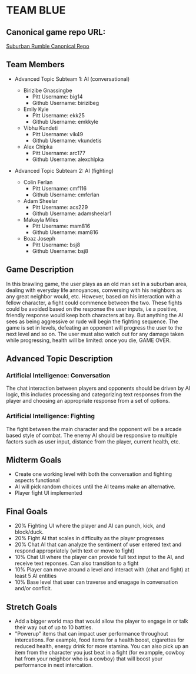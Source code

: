 # TEAM BLUE

## Canonical game repo URL:

[Suburban Rumble Canonical Repo](https://github.com/birizibeg/Suburban-Rumble)

## Team Members
* Advanced Topic Subteam 1: AI (conversational)
	
	* Birizibe Gnassingbe
		* Pitt Username: big14
		* Github Username: birizibeg
	* Emily Kyle
		* Pitt Username: ekk25
		* Github Username: emkkyle
	* Vibhu Kundeti
		* Pitt Username: vik49
		* Github Username: vkundetis
	* Alex Chlpka
		* Pitt Username: arc177
		* Github Username: alexchlpka

* Advanced Topic Subteam 2: AI (fighting)

	* Colin Ferlan
		* Pitt Username: cmf116
		* Github Username: cmferlan
	* Adam Sheelar
		* Pitt Username: acs229
		* Github Username: adamsheelar1
	* Makayla Miles
		* Pitt Username: mam816
		* Github Username: mam816
	* Boaz Joseph
		* Pitt Username: bsj8
		* Github Username: bsj8

## Game Description

In this brawling game, the user plays as an old man set in a suburban area, dealing with everyday life annoyances, conversing with his neighbors as any great neighbor would, etc. However, based on his interaction with a fellow character, a fight could commence between the two. These fights could be avoided based on the response the user inputs, i.e a positive, friendly response would keep both characters at bay. But anything the AI sees as being aggressive or rude will begin the fighting sequence. The game is set in levels, defeating an opponent will progress the user to the next level and so on. The user must also watch out for any damage taken while progressing, health will be limited: once you die, GAME OVER.

## Advanced Topic Description

### Artificial Intelligence: Conversation

The chat interaction between players and opponents should be driven by AI logic, this includes processing and categorizing text responses from the player and choosing an appropriate response from a set of options.
    
### Artificial Intelligence: Fighting

The fight between the main character and the opponent will be a arcade based style of combat. The enemy AI should be responsive to multiple factors such as user input, distance from the player, current health, etc.

## Midterm Goals

* Create one working level with both the conversation and fighting aspects functional
* AI will pick random choices until the AI teams make an alternative.
* Player fight UI implemented

## Final Goals
* 20% Fighting UI where the player and AI can punch, kick, and block/duck. 
* 20% Fight AI that scales in difficulty as the player progresses
* 20% Chat AI that can analyze the sentiment of user entered text and respond appropriately (with text or move to fight)
* 10% Chat UI where the player can provide full text input to the AI, and receive text reponses. Can also transition to a fight
* 10% Player can move around a level and interact with (chat and fight) at least 5 AI entities
* 10% Base level that user can traverse and enagage in conversation and/or conflcit. 

## Stretch Goals

* Add a bigger world map that would allow the player to engage in or talk their way out of up to 10 battles.
* "Powerup" items that can impact user performance throughout intercations. For example, food items for a health boost, cigarettes for reduced health, energy drink for more stamina. You can also pick up an item from the character you just beat in a fight (for exampple, cowboy hat from your neighbor who is a cowboy) that will boost your performance in next intercation. 
